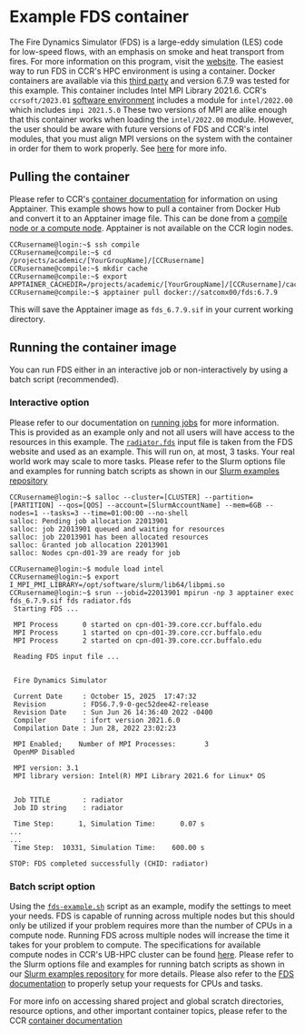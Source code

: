 # Example FDS container  

The Fire Dynamics Simulator (FDS) is a large-eddy simulation (LES) code for low-speed flows, with an emphasis on smoke and heat transport from fires.  For more information on this program, visit the [website](https://pages.nist.gov/fds-smv/).  The easiest way to run FDS in CCR's HPC environment is using a container. Docker containers are available via this [third party](https://hub.docker.com/r/satcomx00/fds) and version 6.7.9 was tested for this example.  This container includes Intel MPI Library 2021.6.  CCR's `ccrsoft/2023.01` [software environment](https://docs.ccr.buffalo.edu/en/latest/software/releases/#202301) includes a module for `intel/2022.00` which includes `impi 2021.5.0`  These two versions of MPI are alike enough that this container works when loading the `intel/2022.00` module.  However, the user should be aware with future versions of FDS and CCR's intel modules, that you must align MPI versions on the system with the container in order for them to work properly.  See [here](https://docs.ccr.buffalo.edu/en/latest/howto/containerization/#building-mpi-enabled-images) for more info.

## Pulling the container  

Please refer to CCR's [container documentation](https://docs.ccr.buffalo.edu/en/latest/howto/containerization/) for information on using Apptainer.  This example shows how to pull a container from Docker Hub and convert it to an Apptainer image file.  This can be done from a [compile node or a compute node](https://docs.ccr.buffalo.edu/en/latest/hpc/clusters/#node-types).  Apptainer is not available on the CCR login nodes.  

```
CCRusername@login:~$ ssh compile  
CCRusername@compile:~$ cd /projects/academic/[YourGroupName]/[CCRusername]  
CCRusername@compile:~$ mkdir cache  
CCRusername@compile:~$ export APPTAINER_CACHEDIR=/projects/academic/[YourGroupName]/[CCRusername]/cache
CCRusername@compile:~$ apptainer pull docker://satcomx00/fds:6.7.9
```
This will save the Apptainer image as `fds_6.7.9.sif` in your current working directory.  


## Running the container image  

You can run FDS either in an interactive job or non-interactively by using a batch script (recommended).  

### Interactive option  

Please refer to our documentation on [running jobs](https://docs.ccr.buffalo.edu/en/latest/hpc/jobs/#interactive-job-submission) for more information.  This is provided as an example only and not all users will have access to the resources in this example.  The [`radiator.fds`](radiator.fds) input file is taken from the FDS website and used as an example.  This will run on, at most, 3 tasks.  Your real world work may scale to more tasks. Please refer to the Slurm options file and examples for running batch scripts as shown in our [Slurm examples repository](../../../slurm/README.md)    

```
CCRusername@login:~$ salloc --cluster=[CLUSTER] --partition=[PARTITION] --qos=[QOS] --account=[SlurmAccountName] --mem=6GB --nodes=1 --tasks=3 --time=01:00:00 --no-shell  
salloc: Pending job allocation 22013901
salloc: job 22013901 queued and waiting for resources
salloc: job 22013901 has been allocated resources
salloc: Granted job allocation 22013901
salloc: Nodes cpn-d01-39 are ready for job

CCRusername@login:~$ module load intel
CCRusername@login:~$ export I_MPI_PMI_LIBRARY=/opt/software/slurm/lib64/libpmi.so
CCRusername@login:~$ srun --jobid=22013901 mpirun -np 3 apptainer exec fds_6.7.9.sif fds radiator.fds  
 Starting FDS ...

 MPI Process      0 started on cpn-d01-39.core.ccr.buffalo.edu
 MPI Process      1 started on cpn-d01-39.core.ccr.buffalo.edu
 MPI Process      2 started on cpn-d01-39.core.ccr.buffalo.edu

 Reading FDS input file ...


 Fire Dynamics Simulator

 Current Date     : October 15, 2025  17:47:32
 Revision         : FDS6.7.9-0-gec52dee42-release
 Revision Date    : Sun Jun 26 14:36:40 2022 -0400
 Compiler         : ifort version 2021.6.0
 Compilation Date : Jun 28, 2022 23:02:23

 MPI Enabled;    Number of MPI Processes:       3
 OpenMP Disabled

 MPI version: 3.1
 MPI library version: Intel(R) MPI Library 2021.6 for Linux* OS


 Job TITLE        : radiator
 Job ID string    : radiator

 Time Step:      1, Simulation Time:      0.07 s
...
...
 Time Step:  10331, Simulation Time:    600.00 s

STOP: FDS completed successfully (CHID: radiator)
```

### Batch script option  

Using the [`fds-example.sh`](fds-example.sh) script as an example, modify the settings to meet your needs.  FDS is capable of running across multiple nodes but this should only be utilized if your problem requires more than the number of CPUs in a compute node.  Running FDS across multiple nodes will increase the time it takes for your problem to compute.  The specifications for available compute nodes in CCR's UB-HPC cluster can be found [here](https://docs.ccr.buffalo.edu/en/latest/hpc/clusters/#ub-hpc-detailed-hardware-specifications).  Please refer to the Slurm options file and examples for running batch scripts as shown in our [Slurm examples repository](../../../slurm/README.md) for more details.  Please also refer to the [FDS documentation](https://pages.nist.gov/fds-smv/manuals.html) to properly setup your requests for CPUs and tasks.


For more info on accessing shared project and global scratch directories, resource options, and other important container topics, please refer to the CCR [container documentation](https://docs.ccr.buffalo.edu/en/latest/howto/containerization/) 
